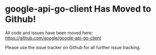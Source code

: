 # google-api-go-client Has Moved to Github! #

All code and issues have been moved here:
https://github.com/google/google-api-go-client

Please use the issue tracker on Github for all further issue tracking.